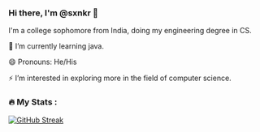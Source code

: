 ### Hi there, I'm @sxnkr 👋

I'm a college sophomore from India, doing my engineering degree in CS.

🌱 I’m currently learning java.

😄 Pronouns: He/His

⚡ I’m interested in exploring more in the field of computer science.

### :fire: My Stats :

[![GitHub Streak](http://github-readme-streak-stats.herokuapp.com?user=sxnkr&theme=dark&background=000000)](https://git.io/streak-stats)
